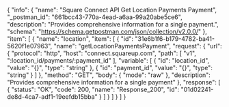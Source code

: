 {
  "info": {
    "name": "Square Connect API Get Location Payments Payment",
    "_postman_id": "661bcc43-770a-4ead-a6aa-99a20abe5ce6",
    "description": "Provides comprehensive information for a single payment.",
    "schema": "https://schema.getpostman.com/json/collection/v2.0.0/"
  },
  "item": [
    {
      "name": "location",
      "item": [
        {
          "id": "31e6b1f6-b179-4782-ba41-5620f1e07963",
          "name": "getLocationPaymentsPayment",
          "request": {
            "url": {
              "protocol": "http",
              "host": "connect.squareup.com",
              "path": [
                "v1",
                ":location_id/payments/:payment_id"
              ],
              "variable": [
                {
                  "id": "location_id",
                  "value": "{}",
                  "type": "string"
                },
                {
                  "id": "payment_id",
                  "value": "{}",
                  "type": "string"
                }
              ]
            },
            "method": "GET",
            "body": {
              "mode": "raw"
            },
            "description": "Provides comprehensive information for a single payment"
          },
          "response": [
            {
              "status": "OK",
              "code": 200,
              "name": "Response_200",
              "id": "01d02241-de8d-4ca7-adf1-19eefdb15bba"
            }
          ]
        }
      ]
    }
  ]
}